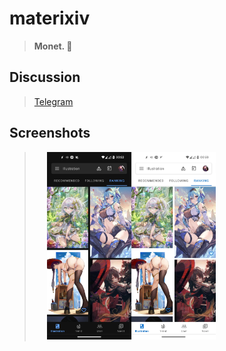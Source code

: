 # materixiv
> **Monet. 🩷**

## Discussion
> [Telegram](https://t.me/materixiv)

## Screenshots
> <img src="art/01.webp" height="300" hspace="20">
